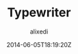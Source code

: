 ---
title: "Typewriter"
github: https://github.com/alixedi/typewriter
demo: http://alixedi.github.io/typewriter/
author: alixedi

ssg:
  - Jekyll
cms:
  - No Cms
date: 2014-06-05T18:19:20Z
github_branch: master
description: "A simple and beautiful theme for Jekyll"
stale: true
---